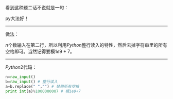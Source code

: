看到这种题二话不说就是一句：

py大法好！

------------
做法：

$n$个数输入在第二行，所以利用$Python$整行读入的特性，然后去掉字符串里的所有空格即可。当然记得要模$1e9+7$。

------------
$Python2$代码：
```python
n=raw_input()
b=raw_input() # 整行读入
a=b.replace(" ","") # 替换所有空格
print int(a)%1000000007 # 模1e9+7
```
